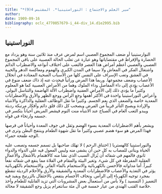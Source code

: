 ```yaml
---
title: "*سير العلم والاجتماع : النوراستينيا*. المقتبس 4(9)"
author: 
date: 1909-09-16
bibliography: oclc_4770057679-i_44-div_14.d1e2995.bib
---
```




##  النوراستينيا 


 النوارستينيا أو ضعف المجموع العصبي اسم لمرض عرف منذ  ثلاثين  سنة وهو يزداد مع الحضارة والإفراط في مقتضاياتها وهو عبارة عن تغلب الحالة العصبية على باقي المجموع العصبي والعصبي أعظم أمراض هذا العصر فالتعب على اختلاف أنواعه والاضطراب الدائم واشتغال الفكر في المعاش ولا سيما في المدن الكبرى والهموم ومعاكسة الدهر والخيبة في العشق وتعب الإسراف على النفس كلها من الأسباب الصحية المعتادة في انحلال الأعصاب وضعف مجموعها. وربما هذا المرض وراثياً فيحدث عنه إذ ذاك ضعف   منوع في الأعصاب يؤدي إلى داء المفاصل وداء الملوك وهما من الأمراض العصبية كما   هو المعلوم وكثيراً ما يؤدي ذلك إلى الأمراض العفنية واضطراب الآلة الهاضمة والتناسل البولي. وأعراض النوراستينيا واحدة في الأكثر أهمها وجع الرأس ووجع الظهر والأرق والاضطرابات المعدية خاصة والضعف الذي يعم الجسم. وكثيراً ما تقل الوظائف العقلية والذاكرة والانتباه والإرادة ويصبح التأثر قريباً من المرض ويصحب كل ذلك قلق دائم وأفكار مرتبكة رديئة ويبدو التعب العام في الصباح عند الانتباه منت النوم فيشعر المريض أحياناً بتكسر في جسمه وارتخاء في قواه. 

 ويشعر بأهم الاضطرابات المعدية بسوء الهضم وثقل في جوف المعدة وأحياناً في قرصها فهذا المرض هو سوء هضم عصبي وكثيراً ما تقل شهوة الطعام وينتفخ البطن وترى في الوجه طفحة حمراء. 

 والنوراستينيا كالهستريا ( اختناق الرحم ) لا تهلك صاحبها بل تسمم جسمه وتصعب عليه الحياة ويتأتى للمصاب به كل حين أن يشفى منه وليس المعول فيه على الدواء والدواء ثانوي فالمهم في شفائه أن يُزال السبب الذي نشأ منه كالاهتمام بالأشغال والأعمال العقلية المفرطة في كل شيء. وتغير البيئة والمقام في الفلاة مما ينفع في شفائه نفعاً كبيراً. أما مداواته فالأحسن بالكهربائية والاستحمام بالماء الفاتر. والاستحمام بالكهربائية يؤثر في التغذية والأعصاب فالاضطرابات المعدية والشقيقة والأرق والأحلام الرديئة تنقطع بمجرد توجيه الكهرباء إلى الرأس. ونحاف الأجسام ينتفعن بالاحثقال بالزرنيخ ويفيد فيه التغميز ( التمسيد ) ولا بأس من استعمال بعض المشروبات التي تزيد القابلية للطعام وأخذ خلاصة القنب الهندي من عيار  خمسة  في ال  مئة  سانتغرام يزيل وجع الشقيقة لا محالة. 
